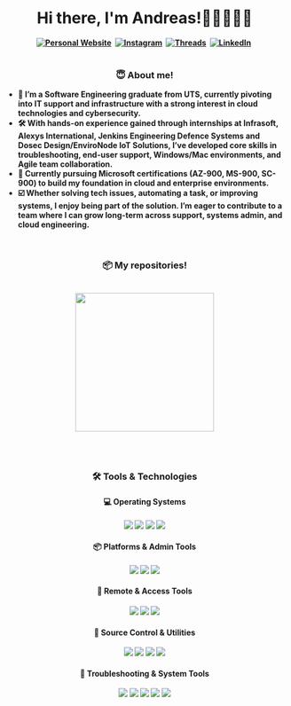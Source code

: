 <h1 align="center"><b>Hi there, I'm Andreas!👋🏼👨🏻‍💻</h1>

<div align="center">
  <a href="https://skottydeveloper.com/"><img src="https://img.shields.io/badge/PERSONAL WEBSITE-00D100?style=for-the-badge&logoColor=white" alt="Personal Website" /></a>&nbsp;
  <a href="https://instagram.com/skottydeveloper"><img src="https://img.shields.io/badge/Instagram-E4405F?style=for-the-badge&logo=instagram&logoColor=white" alt="Instagram" /></a>&nbsp;
  <a href="https://www.threads.net/@skottydeveloper"><img src="https://img.shields.io/badge/Threads-000000?style=for-the-badge&logo=Threads&logoColor=white" alt="Threads" /></a>&nbsp;
  <a href="https://linkedin.com/in/andreas-skotadis/"><img src="https://img.shields.io/badge/linkedin-0A66C2?style=for-the-badge&logo=LinkedIn&logoColor=white" alt="LinkedIn" /></a>&nbsp;
</div>

<br />
  
<h3 align="center">😇 About me!</h3>
  
- :raising_hand: I’m a Software Engineering graduate from UTS, currently pivoting into IT support and infrastructure with a strong interest in cloud technologies and cybersecurity.
- :hammer_and_wrench: With hands-on experience gained through internships at Infrasoft, Alexys International, Jenkins Engineering Defence Systems and Dosec Design/EnviroNode IoT Solutions, I’ve developed core skills in troubleshooting, end-user support, Windows/Mac environments, and Agile team collaboration.
- :speech_balloon: Currently pursuing Microsoft certifications (AZ-900, MS-900, SC-900) to build my foundation in cloud and enterprise environments.
- :ballot_box_with_check: Whether solving tech issues, automating a task, or improving systems, I enjoy being part of the solution. I’m eager to contribute to a team where I can grow long-term across support, systems admin, and cloud engineering.

<br />
  
<h3 align="center">📦 My repositories!</h3>
  
<br />
  
<div align="center">
  <a href="https://github.com/skottydeveloper/coding-projects"><img width="250" src="https://github-readme-stats.vercel.app/api/pin/?username=skottydeveloper&repo=coding-projects1&theme=tokyonight" /></a>
</div>
  
<br /><br />
  
<h3 align="center">🛠️ Tools & Technologies</h3>

<h4 align="center">💻 Operating Systems</h4>
<div align="center">
  <img src="https://img.shields.io/badge/Linux-222222?style=for-the-badge&logo=Linux&logoColor=FCC624" />
  <img src="https://img.shields.io/badge/macOS-000000?style=for-the-badge&logo=macOS&logoColor=FFFFFF" />
  <img src="https://img.shields.io/badge/Windows%207%2F10%2F11-0078D6?style=for-the-badge&logo=windows&logoColor=white" />
  <img src="https://img.shields.io/badge/-WSL-4D4D4D?&style=for-the-badge&logo=Linux&logoColor=white" />
</div>

<h4 align="center">📦 Platforms & Admin Tools</h4>
<div align="center">
  <img src="https://img.shields.io/badge/Microsoft_365-D83B01?style=for-the-badge&logo=microsoft&logoColor=white" />
  <img src="https://img.shields.io/badge/Azure-0078D4?style=for-the-badge&logo=microsoftazure&logoColor=white" />
  <img src="https://img.shields.io/badge/Intune-0078D4?style=for-the-badge&logo=microsoft&logoColor=white" />
</div>

<h4 align="center">🔗 Remote & Access Tools</h4>
<div align="center">
  <img src="https://img.shields.io/badge/RDP-0078D4?style=for-the-badge&logo=windows&logoColor=white" />
  <img src="https://img.shields.io/badge/TeamViewer-0E8EE9?style=for-the-badge&logo=teamviewer&logoColor=white" />
  <img src="https://img.shields.io/badge/Zoom-0B5CFF?style=for-the-badge&logo=Zoom&logoColor=FFFFFF" />
</div>

<h4 align="center">🥫 Source Control & Utilities</h4>
<div align="center">
  <img src="https://img.shields.io/badge/-Git-F05032?&style=for-the-badge&logo=Git&logoColor=white" />
  <img src="https://img.shields.io/badge/-GitHub-181717?&style=for-the-badge&logo=GitHub&logoColor=white" />
  <img src="https://img.shields.io/badge/-SourceTree-0052CC?&style=for-the-badge&logo=SourceTree&logoColor=white" />
  <img src="https://img.shields.io/badge/-Visual Studio Code-007ACC?&style=for-the-badge&logo=Visual+Studio+Code&logoColor=white" />
</div>

<h4 align="center">🧰 Troubleshooting & System Tools</h4>
<div align="center">
  <img src="https://img.shields.io/badge/-Bash-4EAA25?&style=for-the-badge&logo=GNU+Bash&logoColor=white" />
  <img src="https://img.shields.io/badge/Command_Line-000000?style=for-the-badge&logo=windowsterminal&logoColor=white" />
  <img src="https://img.shields.io/badge/PowerShell-5391FE?style=for-the-badge&logo=powershell&logoColor=white" />
  <img src="https://img.shields.io/badge/-Shell-222222?&style=for-the-badge&logo=shell_script&logoColor=white" />
  <img src="https://img.shields.io/badge/-Wireshark-1679A7?&style=for-the-badge&logo=Wireshark&logoColor=white" />
</div>
    
<br />

